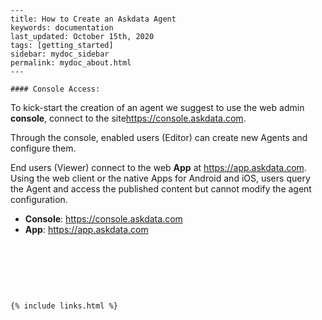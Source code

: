 
    ---
    title: How to Create an Askdata Agent
    keywords: documentation
    last_updated: October 15th, 2020
    tags: [getting_started]
    sidebar: mydoc_sidebar
    permalink: mydoc_about.html
    ---

    #### Console Access:

To kick-start the creation of an agent we suggest to use the web admin **console**, connect to the site<https://console.askdata.com>. 

Through the console, enabled users (Editor) can create new Agents and configure them.  


End users (Viewer) connect to the web **App** at <https://app.askdata.com>. Using the web client or the native Apps for Android and iOS, users query the Agent and access the published content but cannot modify the agent configuration.  



* **Console**: <https://console.askdata.com>
* **App**: <https://app.askdata.com>

‍

‍

‍



    {% include links.html %}

    